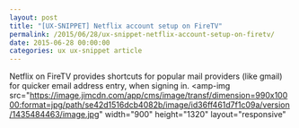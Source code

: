 ```yaml
---
layout: post
title: "[UX-SNIPPET] Netflix account setup on FireTV"
permalink: /2015/06/28/ux-snippet-netflix-account-setup-on-firetv/
date: 2015-06-28 00:00:00
categories: ux ux-snippet article
---
```


Netflix on FireTV provides shortcuts for popular mail providers (like gmail) for quicker email address entry, when signing in.
<amp-img
src="https://image.jimcdn.com/app/cms/image/transf/dimension=990x10000:format=jpg/path/se42d1516dcb4082b/image/id36ff461d7f1c09a/version/1435484463/image.jpg"
width="900"
height="1320"
layout="responsive"

> </amp-img>
